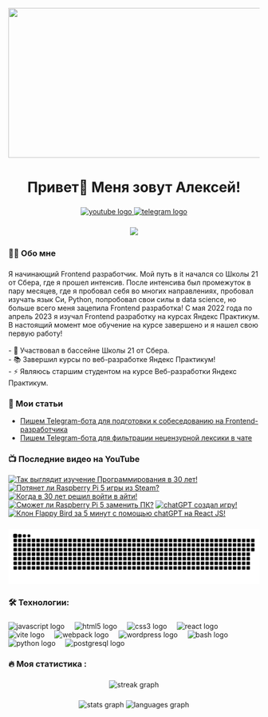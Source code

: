 <br clear="both">

<div align="center">
  <img height="300" width="600" src="https://user-images.githubusercontent.com/74038190/225813708-98b745f2-7d22-48cf-9150-083f1b00d6c9.gif"  />
</div>

###

<h1 align="center">Привет👋 Меня зовут Алексей!</h1>

###

<div align="center">
  <a href="https://www.youtube.com/@tehno.maniak" target="_blank">
    <img src="https://img.shields.io/static/v1?message=Youtube&logo=youtube&label=&color=FF0000&logoColor=white&labelColor=&style=for-the-badge" height="25" alt="youtube logo"  />
  </a>
  <a href="https://t.me/tehnomaniak07" target="_blank">
    <img src="https://img.shields.io/static/v1?message=Telegram&logo=telegram&label=&color=2CA5E0&logoColor=white&labelColor=&style=for-the-badge" height="25" alt="telegram logo"  />
  </a>
</div>

###

<div align="center">
  <img src="https://visitor-badge.laobi.icu/badge?page_id=filimonovalexey.filimonovalexey&"  />
</div>

###

<h3 align="left">👩‍💻  Обо мне</h3>

###

<p align="left">Я начинающий Frontend разработчик. Мой путь в it начался со Школы 21 от Сбера, где я прошел интенсив. После интенсива был промежуток в пару месяцев, где я пробовал себя во многих направлениях, пробовал изучать язык Си, Python, попробовал свои силы в data science, но больше всего меня зацепила Frontend разработка! С мая 2022 года по апрель 2023 я изучал Frontend разработку на курсах Яндекс Практикум. В настоящий момент мое обучение на курсе завершено и я нашел свою первую работу!<br><br>- 🔭 Участвовал в бассейне Школы 21 от Сбера.<br>- 📚 Завершил курсы по веб-разработке Яндекс Практикум!<br>- ⚡ Являюсь старшим студентом на курсе Веб-разработки Яндекс Практикум.</p>

###
<h3 align="left">📕 Мои статьи</h3>

- [Пишем Telegram-бота для подготовки к собеседованию на Frontend-разработчика](https://proglib.io/p/pishem-telegram-bota-dlya-podgotovki-k-sobesedovaniyu-na-frontend-razrabotchika-2024-05-29)
- [Пишем Telegram-бота для фильтрации нецензурной лексики в чате](https://proglib.io/p/pishem-telegram-bota-dlya-filtracii-necenzurnoy-leksiki-v-chate-2024-07-15)

###

<h3 align="left">📺 Последние видео на YouTube</h3>

<!-- BEGIN YOUTUBE-CARDS -->
[![Так выглядит изучение Программирования в 30 лет!](https://ytcards.demolab.com/?id=YIuPLxPmuXs&title=%D0%A2%D0%B0%D0%BA+%D0%B2%D1%8B%D0%B3%D0%BB%D1%8F%D0%B4%D0%B8%D1%82+%D0%B8%D0%B7%D1%83%D1%87%D0%B5%D0%BD%D0%B8%D0%B5+%D0%9F%D1%80%D0%BE%D0%B3%D1%80%D0%B0%D0%BC%D0%BC%D0%B8%D1%80%D0%BE%D0%B2%D0%B0%D0%BD%D0%B8%D1%8F+%D0%B2+30+%D0%BB%D0%B5%D1%82%21&lang=en&timestamp=1729749023&background_color=%230d1117&title_color=%23ffffff&stats_color=%23dedede&max_title_lines=1&width=250&border_radius=5 "Так выглядит изучение Программирования в 30 лет!")](https://www.youtube.com/watch?v=YIuPLxPmuXs)
[![Потянет ли Raspberry Pi 5 игры из Steam?](https://ytcards.demolab.com/?id=dtsHvCqWZzM&title=%D0%9F%D0%BE%D1%82%D1%8F%D0%BD%D0%B5%D1%82+%D0%BB%D0%B8+Raspberry+Pi+5+%D0%B8%D0%B3%D1%80%D1%8B+%D0%B8%D0%B7+Steam%3F&lang=en&timestamp=1729333325&background_color=%230d1117&title_color=%23ffffff&stats_color=%23dedede&max_title_lines=1&width=250&border_radius=5 "Потянет ли Raspberry Pi 5 игры из Steam?")](https://www.youtube.com/watch?v=dtsHvCqWZzM)
[![Когда в 30 лет решил войти в айти!](https://ytcards.demolab.com/?id=U1AbKyol55c&title=%D0%9A%D0%BE%D0%B3%D0%B4%D0%B0+%D0%B2+30+%D0%BB%D0%B5%D1%82+%D1%80%D0%B5%D1%88%D0%B8%D0%BB+%D0%B2%D0%BE%D0%B9%D1%82%D0%B8+%D0%B2+%D0%B0%D0%B9%D1%82%D0%B8%21&lang=en&timestamp=1729270829&background_color=%230d1117&title_color=%23ffffff&stats_color=%23dedede&max_title_lines=1&width=250&border_radius=5 "Когда в 30 лет решил войти в айти!")](https://www.youtube.com/watch?v=U1AbKyol55c)
[![Сможет ли Raspberry Pi 5 заменить ПК?](https://ytcards.demolab.com/?id=as15rY1H6T0&title=%D0%A1%D0%BC%D0%BE%D0%B6%D0%B5%D1%82+%D0%BB%D0%B8+Raspberry+Pi+5+%D0%B7%D0%B0%D0%BC%D0%B5%D0%BD%D0%B8%D1%82%D1%8C+%D0%9F%D0%9A%3F&lang=en&timestamp=1728922036&background_color=%230d1117&title_color=%23ffffff&stats_color=%23dedede&max_title_lines=1&width=250&border_radius=5 "Сможет ли Raspberry Pi 5 заменить ПК?")](https://www.youtube.com/watch?v=as15rY1H6T0)
[![chatGPT создал игру!](https://ytcards.demolab.com/?id=orgMQ1fVNtc&title=chatGPT+%D1%81%D0%BE%D0%B7%D0%B4%D0%B0%D0%BB+%D0%B8%D0%B3%D1%80%D1%83%21&lang=en&timestamp=1728498120&background_color=%230d1117&title_color=%23ffffff&stats_color=%23dedede&max_title_lines=1&width=250&border_radius=5 "chatGPT создал игру!")](https://www.youtube.com/watch?v=orgMQ1fVNtc)
[![Клон Flappy Bird за 5 минут с помощью chatGPT на React JS!](https://ytcards.demolab.com/?id=0WF6Ynuvi4w&title=%D0%9A%D0%BB%D0%BE%D0%BD+Flappy+Bird+%D0%B7%D0%B0+5+%D0%BC%D0%B8%D0%BD%D1%83%D1%82+%D1%81+%D0%BF%D0%BE%D0%BC%D0%BE%D1%89%D1%8C%D1%8E+chatGPT+%D0%BD%D0%B0+React+JS%21&lang=en&timestamp=1728121706&background_color=%230d1117&title_color=%23ffffff&stats_color=%23dedede&max_title_lines=1&width=250&border_radius=5 "Клон Flappy Bird за 5 минут с помощью chatGPT на React JS!")](https://www.youtube.com/watch?v=0WF6Ynuvi4w)
<!-- END YOUTUBE-CARDS -->

###

<p align="center">
 <img width="600" src="assets/github-snake.svg" alt="snake"/>
</p>

###

<h3 align="left">🛠 Технологии:</h3>

###

<div align="left">
  <img src="https://cdn.jsdelivr.net/gh/devicons/devicon/icons/javascript/javascript-original.svg" height="40" alt="javascript logo"  />
  <img width="12" />
  <img src="https://cdn.jsdelivr.net/gh/devicons/devicon/icons/html5/html5-original.svg" height="40" alt="html5 logo"  />
  <img width="12" />
  <img src="https://cdn.jsdelivr.net/gh/devicons/devicon/icons/css3/css3-original.svg" height="40" alt="css3 logo"  />
  <img width="12" />
  <img src="https://cdn.jsdelivr.net/gh/devicons/devicon/icons/react/react-original.svg" height="40" alt="react logo"  />
  <img width="12" />
  <img src="https://skillicons.dev/icons?i=vite" height="40" alt="vite logo"  />
  <img width="12" />
  <img src="https://cdn.simpleicons.org/webpack/8DD6F9" height="40" alt="webpack logo"  />
  <img width="12" />
  <img src="https://skillicons.dev/icons?i=wordpress" height="40" alt="wordpress logo"  />
  <img width="12" />
  <img src="https://cdn.simpleicons.org/gnubash/4EAA25" height="40" alt="bash logo"  />
  <img width="12" />
  <img src="https://skillicons.dev/icons?i=py" height="40" alt="python logo"  />
  <img width="12" />
  <img src="https://skillicons.dev/icons?i=postgres" height="40" alt="postgresql logo"  />
</div>

###

<h3 align="left">🔥   Моя статистика :</h3>

###

<div align="center">
  <img src="https://streak-stats.demolab.com?user=filimonovalexey&locale=en&mode=daily&theme=dark&hide_border=false&border_radius=5&order=3" height="220" alt="streak graph"  />
</div>

###

<div align="center">
  <img src="https://github-readme-stats.vercel.app/api?username=filimonovalexey&hide_title=false&hide_rank=false&show_icons=true&include_all_commits=true&count_private=true&disable_animations=false&theme=dracula&locale=en&hide_border=false&order=1" height="150" alt="stats graph"  />
  <img src="https://github-readme-stats.vercel.app/api/top-langs?username=filimonovalexey&locale=en&hide_title=false&layout=compact&card_width=320&langs_count=5&theme=dracula&hide_border=false&order=2" height="150" alt="languages graph"  />
</div>

###
